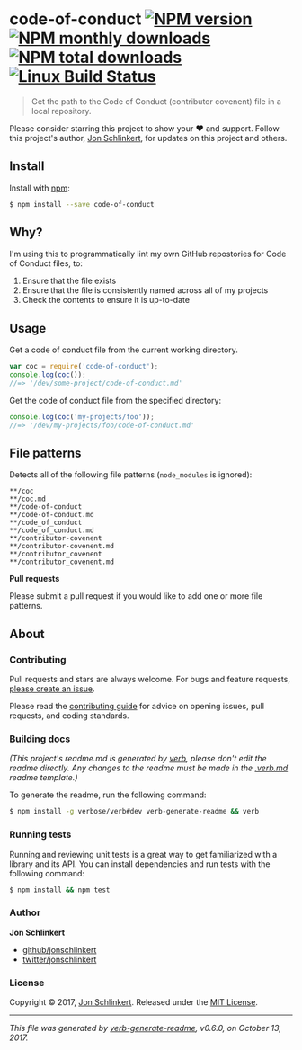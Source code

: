 # code-of-conduct [![NPM version](https://img.shields.io/npm/v/code-of-conduct.svg?style=flat)](https://www.npmjs.com/package/code-of-conduct) [![NPM monthly downloads](https://img.shields.io/npm/dm/code-of-conduct.svg?style=flat)](https://npmjs.org/package/code-of-conduct) [![NPM total downloads](https://img.shields.io/npm/dt/code-of-conduct.svg?style=flat)](https://npmjs.org/package/code-of-conduct) [![Linux Build Status](https://img.shields.io/travis/jonschlinkert/code-of-conduct.svg?style=flat&label=Travis)](https://travis-ci.org/jonschlinkert/code-of-conduct)

> Get the path to the Code of Conduct (contributor covenent) file in a local repository.

Please consider starring this project to show your :heart: and support. Follow this project's author, [Jon Schlinkert](https://github.com/jonschlinkert), for updates on this project and others.

## Install

Install with [npm](https://www.npmjs.com/):

```sh
$ npm install --save code-of-conduct
```

## Why?

I'm using this to programmatically lint my own GitHub repostories for Code of Conduct files, to:

1. Ensure that the file exists
2. Ensure that the file is consistently named across all of my projects
3. Check the contents to ensure it is up-to-date

## Usage

Get a code of conduct file from the current working directory.

```js
var coc = require('code-of-conduct');
console.log(coc());
//=> '/dev/some-project/code-of-conduct.md'
```

Get the code of conduct file from the specified directory:

```js
console.log(coc('my-projects/foo'));
//=> '/dev/my-projects/foo/code-of-conduct.md'
```

## File patterns

Detects all of the following file patterns (`node_modules` is ignored):

```
**/coc
**/coc.md
**/code-of-conduct
**/code-of-conduct.md
**/code_of_conduct
**/code_of_conduct.md
**/contributor-covenent
**/contributor-covenent.md
**/contributor_covenent
**/contributor_covenent.md
```

**Pull requests**

Please submit a pull request if you would like to add one or more file patterns.

## About

### Contributing

Pull requests and stars are always welcome. For bugs and feature requests, [please create an issue](../../issues/new).

Please read the [contributing guide](.github/contributing.md) for advice on opening issues, pull requests, and coding standards.

### Building docs

_(This project's readme.md is generated by [verb](https://github.com/verbose/verb-generate-readme), please don't edit the readme directly. Any changes to the readme must be made in the [.verb.md](.verb.md) readme template.)_

To generate the readme, run the following command:

```sh
$ npm install -g verbose/verb#dev verb-generate-readme && verb
```

### Running tests

Running and reviewing unit tests is a great way to get familiarized with a library and its API. You can install dependencies and run tests with the following command:

```sh
$ npm install && npm test
```

### Author

**Jon Schlinkert**

* [github/jonschlinkert](https://github.com/jonschlinkert)
* [twitter/jonschlinkert](https://twitter.com/jonschlinkert)

### License

Copyright © 2017, [Jon Schlinkert](https://github.com/jonschlinkert).
Released under the [MIT License](LICENSE).

***

_This file was generated by [verb-generate-readme](https://github.com/verbose/verb-generate-readme), v0.6.0, on October 13, 2017._